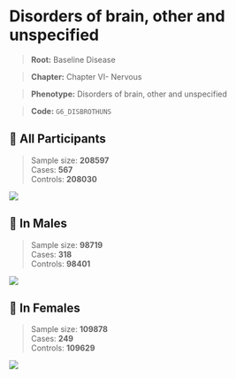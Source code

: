 # Disorders of brain, other and unspecified

> **Root:** Baseline Disease  

> **Chapter:** Chapter VI- Nervous  

> **Phenotype:** Disorders of brain, other and unspecified  

> **Code:** `G6_DISBROTHUNS`

## 🧪 All Participants  
> Sample size: **208597**  
> Cases: **567**  
> Controls: **208030**
<img src="/Disease/Figures/ALL/Incidence/G6_DISBROTHUNS.png"/>
<CsvTable src="/Disease/Data/ALL/Incidence/COX_G6_DISBROTHUNS.csv" label="🔍 View full results" />

## 👨 In Males  
> Sample size: **98719**  
> Cases: **318**  
> Controls: **98401**
<img src="/Disease/Figures/Male/Incidence/G6_DISBROTHUNS.png"/>
<CsvTable src="/Disease/Data/Male/Incidence/COX_G6_DISBROTHUNS.csv" label="🔍 View full results" />

## 👩 In Females  
> Sample size: **109878**  
> Cases: **249**  
> Controls: **109629**
<img src="/Disease/Figures/Female/Incidence/G6_DISBROTHUNS.png"/>
<CsvTable src="/Disease/Data/Female/Incidence/COX_G6_DISBROTHUNS.csv" label="🔍 View full results" />
